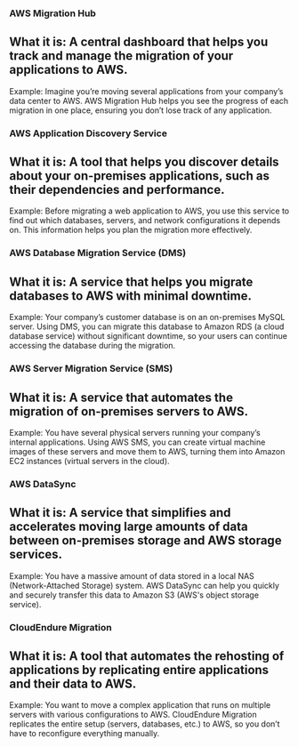 ### AWS Migration Hub

## What it is: A central dashboard that helps you track and manage the migration of your applications to AWS.
Example: Imagine you’re moving several applications from your company’s data center to AWS. AWS Migration Hub helps you see the progress of each migration in one place, ensuring you don’t lose track of any application.

### AWS Application Discovery Service

## What it is: A tool that helps you discover details about your on-premises applications, such as their dependencies and performance.
Example: Before migrating a web application to AWS, you use this service to find out which databases, servers, and network configurations it depends on. This information helps you plan the migration more effectively.

### AWS Database Migration Service (DMS)

## What it is: A service that helps you migrate databases to AWS with minimal downtime.
Example: Your company’s customer database is on an on-premises MySQL server. Using DMS, you can migrate this database to Amazon RDS (a cloud database service) without significant downtime, so your users can continue accessing the database during the migration.

### AWS Server Migration Service (SMS)

## What it is: A service that automates the migration of on-premises servers to AWS.
Example: You have several physical servers running your company’s internal applications. Using AWS SMS, you can create virtual machine images of these servers and move them to AWS, turning them into Amazon EC2 instances (virtual servers in the cloud).

### AWS DataSync

## What it is: A service that simplifies and accelerates moving large amounts of data between on-premises storage and AWS storage services.
Example: You have a massive amount of data stored in a local NAS (Network-Attached Storage) system. AWS DataSync can help you quickly and securely transfer this data to Amazon S3 (AWS's object storage service).

### CloudEndure Migration

## What it is: A tool that automates the rehosting of applications by replicating entire applications and their data to AWS.
Example: You want to move a complex application that runs on multiple servers with various configurations to AWS. CloudEndure Migration replicates the entire setup (servers, databases, etc.) to AWS, so you don’t have to reconfigure everything manually.
